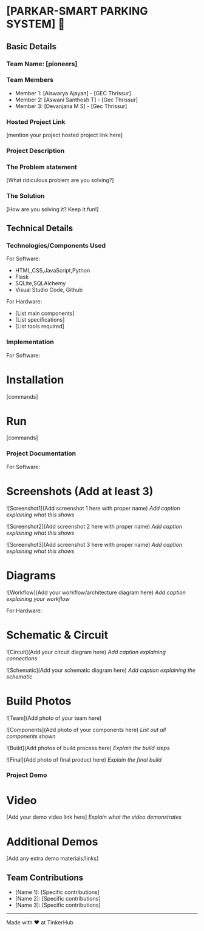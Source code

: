 

# [PARKAR-SMART PARKING SYSTEM] 🎯


## Basic Details
### Team Name: [pioneers]


### Team Members
- Member 1: [Aiswarya Ajayan] - [GEC Thrissur]
- Member 2: [Aswani Santhosh T] - [Gec Thrissur]
- Member 3: [Devanjana M S] - [Gec Thrissur]

### Hosted Project Link
[mention your project hosted project link here]

### Project Description


### The Problem statement
[What ridiculous problem are you solving?]

### The Solution
[How are you solving it? Keep it fun!]

## Technical Details
### Technologies/Components Used
For Software:
- HTML,CSS,JavaScript,Python
- Flask
- SQLite,SQLAlchemy
- Visual Studio Code, Github

For Hardware:
- [List main components]
- [List specifications]
- [List tools required]

### Implementation
For Software:
# Installation
[commands]

# Run
[commands]

### Project Documentation
For Software:

# Screenshots (Add at least 3)
![Screenshot1](Add screenshot 1 here with proper name)
*Add caption explaining what this shows*

![Screenshot2](Add screenshot 2 here with proper name)
*Add caption explaining what this shows*

![Screenshot3](Add screenshot 3 here with proper name)
*Add caption explaining what this shows*

# Diagrams
![Workflow](Add your workflow/architecture diagram here)
*Add caption explaining your workflow*

For Hardware:

# Schematic & Circuit
![Circuit](Add your circuit diagram here)
*Add caption explaining connections*

![Schematic](Add your schematic diagram here)
*Add caption explaining the schematic*

# Build Photos
![Team](Add photo of your team here)


![Components](Add photo of your components here)
*List out all components shown*

![Build](Add photos of build process here)
*Explain the build steps*

![Final](Add photo of final product here)
*Explain the final build*

### Project Demo
# Video
[Add your demo video link here]
*Explain what the video demonstrates*

# Additional Demos
[Add any extra demo materials/links]

## Team Contributions
- [Name 1]: [Specific contributions]
- [Name 2]: [Specific contributions]
- [Name 3]: [Specific contributions]

---
Made with ❤️ at TinkerHub




